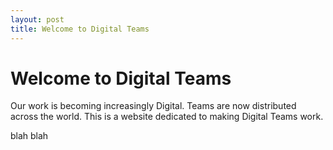 ```yaml
---
layout: post
title: Welcome to Digital Teams
---
```


# Welcome to Digital Teams
Our work is becoming increasingly Digital.  Teams are now distributed across the world.  This is a website dedicated to making Digital Teams work.

blah blah 
